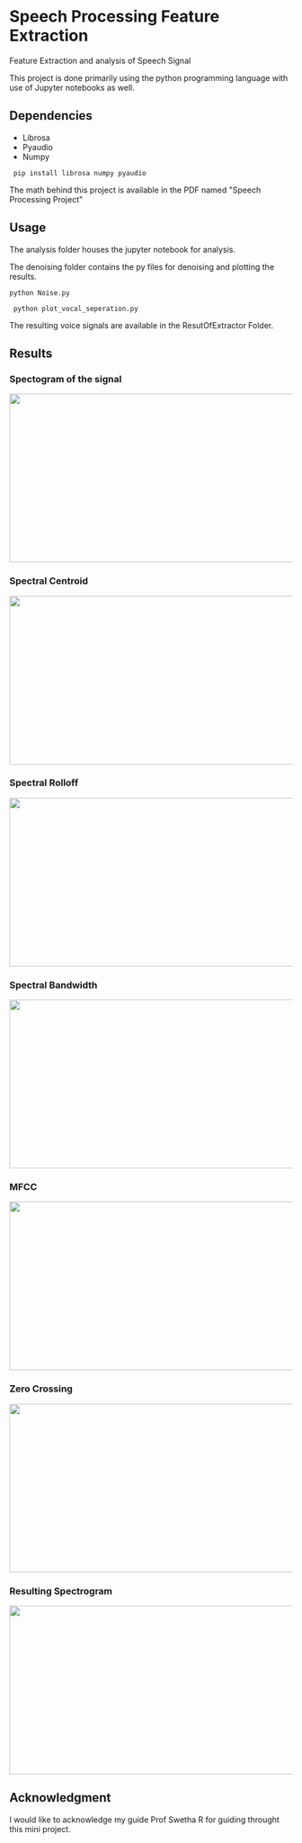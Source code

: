 # Speech Processing Feature Extraction
Feature Extraction and analysis of Speech Signal

This project is done primarily using the python programming language with use of Jupyter notebooks as well.

## Dependencies
- Librosa
- Pyaudio
- Numpy

``` pip install librosa numpy pyaudio```

The math behind this project is available in the PDF named "Speech Processing Project"

## Usage
The analysis folder houses the jupyter notebook for analysis. 

The denoising folder contains the py files for denoising and plotting the results.

``` python Noise.py ```

``` python plot_vocal_seperation.py```

The resulting voice signals are available in the ResutOfExtractor Folder.

## Results
### Spectogram of the signal

<p align="center">
<img src="https://github.com/venkatramnank/SpeechProcessingFeatureExtraction/blob/main/Images/spectrogram.png" width="600" height="300">
</p>

### Spectral Centroid

<p align="center">
<img src="https://github.com/venkatramnank/SpeechProcessingFeatureExtraction/blob/main/Images/spectralcentroid.png" width="600" height="300">
</p>

### Spectral Rolloff

<p align="center">
<img src="https://github.com/venkatramnank/SpeechProcessingFeatureExtraction/blob/main/Images/spectralrolloff.png" width="600" height="300">
</p>

### Spectral Bandwidth

<p align="center">
<img src="https://github.com/venkatramnank/SpeechProcessingFeatureExtraction/blob/main/Images/spectralbandwidth.png" width="600" height="300">
</p>

### MFCC

<p align="center">
<img src="https://github.com/venkatramnank/SpeechProcessingFeatureExtraction/blob/main/Images/mfcc.png" width="600" height="300">
</p>

### Zero Crossing

<p align="center">
<img src="https://github.com/venkatramnank/SpeechProcessingFeatureExtraction/blob/main/Images/zerocrossing.png" width="600" height="300">
</p>

### Resulting Spectrogram

<p align="center">
<img src="https://github.com/venkatramnank/SpeechProcessingFeatureExtraction/blob/main/Images/result.png" width="600" height="300">
</p>

## Acknowledgment
I would like to acknowledge my guide Prof Swetha R for guiding throught this mini project.
